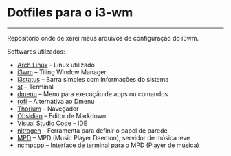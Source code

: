# Dotfiles para o i3-wm
---
Repositório onde deixarei meus arquivos de configuração do i3wm.

Softwares utilzados:
- [Arch Linux](https://archlinux.org/) - Linux utilizado
- [i3wm](https://i3wm.org/) – Tiling Window Manager
- [i3status](https://i3wm.org/i3status/) – Barra simples com informações do sistema
- [st](https://st.suckless.org/) – Terminal
- [dmenu](https://tools.suckless.org/dmenu/) – Menu para execução de apps ou comandos
- [rofi](https://github.com/davatorium/rofi) – Alternativa ao Dmenu
- [Thorium](https://thorium.rocks/) – Navegador
- [Obsidian](https://obsidian.md/) – Editor de Markdown
- [Visual Studio Code](https://code.visualstudio.com/) – IDE
- [nitrogen](https://github.com/l3ib/nitrogen) – Ferramenta para definir o papel de parede
- [MPD](https://www.musicpd.org/) – MPD (Music Player Daemon), servidor de música leve
- [ncmpcpp](https://rybczak.net/ncmpcpp/) – Interface de terminal para o MPD (Player de música)
